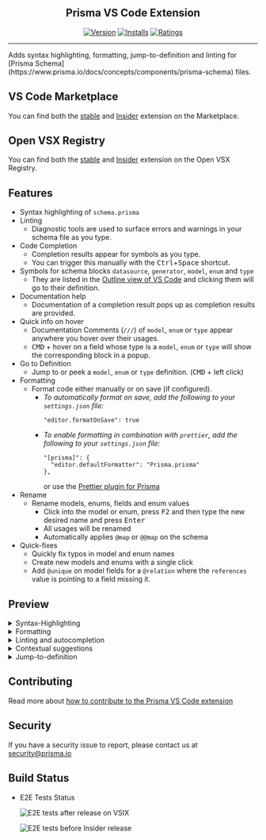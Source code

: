<h2 align="center">Prisma VS Code Extension</h2>
<div align="center">

[![Version](https://vsmarketplacebadge.apphb.com/version/prisma.Prisma.svg)](https://marketplace.visualstudio.com/items?itemName=Prisma.prisma)
[![Installs](https://vsmarketplacebadge.apphb.com/installs/prisma.Prisma.svg)](https://marketplace.visualstudio.com/items?itemName=Prisma.prisma)
[![Ratings](https://vsmarketplacebadge.apphb.com/rating/prisma.Prisma.svg)](https://marketplace.visualstudio.com/items?itemName=Prisma.prisma)

</div>
<hr>
Adds syntax highlighting, formatting, jump-to-definition and linting for [Prisma Schema](https://www.prisma.io/docs/concepts/components/prisma-schema) files.

## VS Code Marketplace

You can find both the [stable](https://marketplace.visualstudio.com/items?itemName=Prisma.prisma) and [Insider](https://marketplace.visualstudio.com/items?itemName=Prisma.prisma-insider) extension on the Marketplace.

## Open VSX Registry

You can find both the [stable](https://open-vsx.org/extension/Prisma/prisma) and [Insider](https://open-vsx.org/extension/Prisma/prisma-insider) extension on the Open VSX Registry.

## Features

- Syntax highlighting of `schema.prisma`
- Linting
  - Diagnostic tools are used to surface errors and warnings in your schema file as you type.
- Code Completion
  - Completion results appear for symbols as you type.
  - You can trigger this manually with the <kbd>Ctrl</kbd>+<kbd>Space</kbd> shortcut.
- Symbols for schema blocks `datasource`, `generator`, `model`, `enum` and `type`
  - They are listed in the [Outline view of VS Code](https://code.visualstudio.com/docs/getstarted/userinterface#_outline-view) and clicking them will go to their definition.  
- Documentation help
  - Documentation of a completion result pops up as completion results are provided.
- Quick info on hover
  - Documentation Comments (`///`) of `model`, `enum` or `type` appear anywhere you hover over their usages.
  - <kbd>CMD</kbd> + hover on a field whose type is a `model`, `enum` or `type` will show the corresponding block in a popup.
- Go to Definition
  - Jump to or peek a `model`, `enum` or `type` definition. (<kbd>CMD</kbd> + left click)
- Formatting
  - Format code either manually or on save (if configured).
    - _To automatically format on save, add the following to your `settings.json` file:_
      ```
      "editor.formatOnSave": true
      ```
    - _To enable formatting in combination with `prettier`, add the following to your `settings.json` file:_
      ```
      "[prisma]": {
        "editor.defaultFormatter": "Prisma.prisma"
      },
      ```
      or use the [Prettier plugin for Prisma](https://github.com/umidbekk/prettier-plugin-prisma)
- Rename
  - Rename models, enums, fields and enum values
    - Click into the model or enum, press <kbd>F2</kbd> and then type the new desired name and press <kbd>Enter</kbd>
    - All usages will be renamed
    - Automatically applies `@map` or `@@map` on the schema
- Quick-fixes
  - Quickly fix typos in model and enum names
  - Create new models and enums with a single click
  - Add `@unique` on model fields for a `@relation` where the `references` value is pointing to a field missing it.

## Preview

<details>
  <summary>Syntax-Highlighting</summary>

Syntax highlighting eases visual comprehension of the Prisma schema.
![Preview Schema](https://user-images.githubusercontent.com/1328733/147264843-fc32c2aa-7490-4e49-9478-abc16cbd0682.png)

</details>
<details>
  <summary>Formatting</summary>

Formatting ensures consistent indentation of your models for better readability.
![Formatting](https://user-images.githubusercontent.com/1328733/147264852-849cb539-9bdc-4916-9d0f-483536061f7c.gif)

</details>
<details>
  <summary>Linting and autocompletion</summary>

Linting shows inline errors in the schema, and autocompletion assists in defining the correct type.
![Linting and autocompletion](https://user-images.githubusercontent.com/1328733/147265321-2e1956ec-9f57-4ff3-9493-8163a727308d.gif)

</details>
<details>
  <summary>Contextual suggestions</summary>

Contextual suggestions assist in defining field types, models, and relations while formatting automatically defines back relations.
![Contextual suggestions](https://user-images.githubusercontent.com/1328733/147265323-4eb397b4-acda-4c78-9f27-1230d7ea4603.gif)

</details>
<details>
  <summary>Jump-to-definition</summary>

Easily navigate definitions, i.e. models in the Prisma schema.

![Jump-to-definition](https://user-images.githubusercontent.com/1328733/147265315-838cd63c-e0c6-485c-aec9-1b1707291719.gif)

</details>

## Contributing

Read more about [how to contribute to the Prisma VS Code extension](./CONTRIBUTING.md)

## Security

If you have a security issue to report, please contact us at [security@prisma.io](mailto:security@prisma.io?subject=[GitHub]%20Prisma%202%20Security%20Report%20VSCode)

## Build Status

- E2E Tests Status

  ![E2E tests after release on VSIX](https://github.com/prisma/language-tools/workflows/E2E%20tests%20after%20release%20on%20VSIX/badge.svg?branch=main)

  ![E2E tests before Insider release](https://github.com/prisma/language-tools/workflows/5.%20Integration%20tests%20in%20VSCode%20folder%20with%20published%20LS/badge.svg?branch=main)
